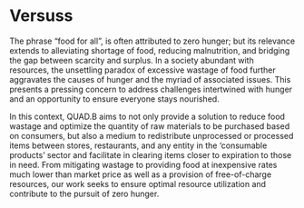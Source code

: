 # Versuss

The phrase “food for all”, is often attributed to zero hunger; but its relevance extends to alleviating shortage of food, reducing malnutrition, and bridging the gap between scarcity and surplus. In a society abundant with resources, the unsettling paradox of excessive wastage of food further aggravates the causes of hunger and the myriad of associated issues. This presents a pressing concern to address challenges intertwined with hunger and an opportunity to ensure everyone stays nourished.

In this context, QUAD.B aims to not only provide a solution to reduce food wastage and optimize the quantity of raw materials to be purchased based on consumers, but also a medium to redistribute unprocessed or processed items between stores, restaurants, and any entity in the ‘consumable products’ sector and facilitate in clearing items closer to expiration to those in need. From mitigating wastage to providing food at inexpensive rates much lower than market price as well as a provision of free-of-charge resources, our work seeks to ensure optimal resource utilization and contribute to the pursuit of zero hunger.
